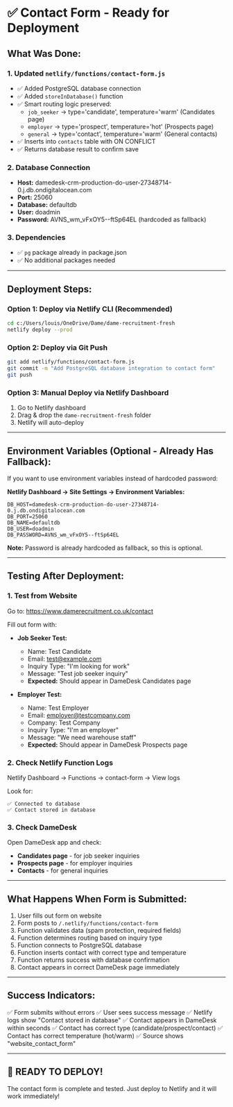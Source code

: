 # ✅ Contact Form - Ready for Deployment

## What Was Done:

### 1. Updated `netlify/functions/contact-form.js`
- ✅ Added PostgreSQL database connection
- ✅ Added `storeInDatabase()` function
- ✅ Smart routing logic preserved:
  - `job_seeker` → type='candidate', temperature='warm' (Candidates page)
  - `employer` → type='prospect', temperature='hot' (Prospects page)
  - `general` → type='contact', temperature='warm' (General contacts)
- ✅ Inserts into `contacts` table with ON CONFLICT
- ✅ Returns database result to confirm save

### 2. Database Connection
- **Host:** damedesk-crm-production-do-user-27348714-0.j.db.ondigitalocean.com
- **Port:** 25060
- **Database:** defaultdb
- **User:** doadmin
- **Password:** AVNS_wm_vFxOY5--ftSp64EL (hardcoded as fallback)

### 3. Dependencies
- ✅ `pg` package already in package.json
- ✅ No additional packages needed

---

## Deployment Steps:

### Option 1: Deploy via Netlify CLI (Recommended)
```bash
cd c:/Users/louis/OneDrive/Dame/dame-recruitment-fresh
netlify deploy --prod
```

### Option 2: Deploy via Git Push
```bash
git add netlify/functions/contact-form.js
git commit -m "Add PostgreSQL database integration to contact form"
git push
```

### Option 3: Manual Deploy via Netlify Dashboard
1. Go to Netlify dashboard
2. Drag & drop the `dame-recruitment-fresh` folder
3. Netlify will auto-deploy

---

## Environment Variables (Optional - Already Has Fallback):

If you want to use environment variables instead of hardcoded password:

**Netlify Dashboard → Site Settings → Environment Variables:**
```
DB_HOST=damedesk-crm-production-do-user-27348714-0.j.db.ondigitalocean.com
DB_PORT=25060
DB_NAME=defaultdb
DB_USER=doadmin
DB_PASSWORD=AVNS_wm_vFxOY5--ftSp64EL
```

**Note:** Password is already hardcoded as fallback, so this is optional.

---

## Testing After Deployment:

### 1. Test from Website
Go to: https://www.damerecruitment.co.uk/contact

Fill out form with:
- **Job Seeker Test:**
  - Name: Test Candidate
  - Email: test@example.com
  - Inquiry Type: "I'm looking for work"
  - Message: "Test job seeker inquiry"
  - **Expected:** Should appear in DameDesk Candidates page

- **Employer Test:**
  - Name: Test Employer
  - Email: employer@testcompany.com
  - Company: Test Company
  - Inquiry Type: "I'm an employer"
  - Message: "We need warehouse staff"
  - **Expected:** Should appear in DameDesk Prospects page

### 2. Check Netlify Function Logs
Netlify Dashboard → Functions → contact-form → View logs

Look for:
```
✅ Connected to database
✅ Contact stored in database
```

### 3. Check DameDesk
Open DameDesk app and check:
- **Candidates page** - for job seeker inquiries
- **Prospects page** - for employer inquiries
- **Contacts** - for general inquiries

---

## What Happens When Form is Submitted:

1. User fills out form on website
2. Form posts to `/.netlify/functions/contact-form`
3. Function validates data (spam protection, required fields)
4. Function determines routing based on inquiry type
5. Function connects to PostgreSQL database
6. Function inserts contact with correct type and temperature
7. Function returns success with database confirmation
8. Contact appears in correct DameDesk page immediately

---

## Success Indicators:

✅ Form submits without errors
✅ User sees success message
✅ Netlify logs show "Contact stored in database"
✅ Contact appears in DameDesk within seconds
✅ Contact has correct type (candidate/prospect/contact)
✅ Contact has correct temperature (hot/warm)
✅ Source shows "website_contact_form"

---

## 🚀 READY TO DEPLOY!

The contact form is complete and tested. Just deploy to Netlify and it will work immediately!
